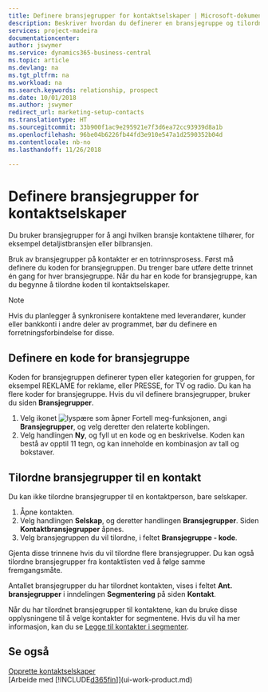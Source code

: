 ```yaml
---
title: Definere bransjegrupper for kontaktselskaper | Microsoft-dokumentasjon
description: Beskriver hvordan du definerer en bransjegruppe og tilordner den til et kontaktselskap, for eksempel detaljistbransjen eller bilbransjen.
services: project-madeira
documentationcenter: 
author: jswymer
ms.service: dynamics365-business-central
ms.topic: article
ms.devlang: na
ms.tgt_pltfrm: na
ms.workload: na
ms.search.keywords: relationship, prospect
ms.date: 10/01/2018
ms.author: jswymer
redirect_url: marketing-setup-contacts
ms.translationtype: HT
ms.sourcegitcommit: 33b900f1ac9e295921e7f3d6ea72cc93939d8a1b
ms.openlocfilehash: 96be04b6226fb44fd3e910e547a1d2590352b04d
ms.contentlocale: nb-no
ms.lasthandoff: 11/26/2018

---
```

# <a name="set-up-industry-groups-for-contact-companies"></a>Definere bransjegrupper for kontaktselskaper
Du bruker bransjegrupper for å angi hvilken bransje kontaktene tilhører, for eksempel detaljistbransjen eller bilbransjen.

Bruk av bransjegrupper på kontakter er en totrinnsprosess. Først må definere du koden for bransjegruppen. Du trenger bare utføre dette trinnet én gang for hver bransjegruppe. Når du har en kode for bransjegruppe, kan du begynne å tilordne koden til kontaktselskaper.

> [!NOTE]  
>   Hvis du planlegger å synkronisere kontaktene med leverandører, kunder eller bankkonti i andre deler av programmet, bør du definere en forretningsforbindelse for disse.

## <a name="to-define-an-industry-group-code"></a>Definere en kode for bransjegruppe
Koden for bransjegruppen definerer typen eller kategorien for gruppen, for eksempel REKLAME for reklame, eller PRESSE, for TV og radio. Du kan ha flere koder for bransjegruppe. Hvis du vil definere bransjegrupper, bruker du siden **Bransjegrupper**.

1. Velg ikonet ![lyspære som åpner Fortell meg-funksjonen](media/ui-search/search_small.png "Fortell hva du vil gjøre"), angi **Bransjegrupper**, og velg deretter den relaterte koblingen.
2. Velg handlingen **Ny**, og fyll ut en kode og en beskrivelse. Koden kan bestå av opptil 11 tegn, og kan inneholde en kombinasjon av tall og bokstaver.

## <a name="AssignIndustryGroupContact"></a> Tilordne bransjegrupper til en kontakt
Du kan ikke tilordne bransjegrupper til en kontaktperson, bare selskaper.

1. Åpne kontakten.
2. Velg handlingen **Selskap**, og deretter handlingen **Bransjegrupper**. Siden **Kontaktbransjegrupper** åpnes.
3. Velg bransjegruppen du vil tilordne, i feltet **Bransjegruppe - kode**.

Gjenta disse trinnene hvis du vil tilordne flere bransjegrupper. Du kan også tilordne bransjegrupper fra kontaktlisten ved å følge samme fremgangsmåte.

Antallet bransjegrupper du har tilordnet kontakten, vises i feltet **Ant. bransjegrupper** i inndelingen **Segmentering** på siden **Kontakt**.

Når du har tilordnet bransjegrupper til kontaktene, kan du bruke disse opplysningene til å velge kontakter for segmentene. Hvis du vil ha mer informasjon, kan du se [Legge til kontakter i segmenter](marketing-add-contact-segment.md).

## <a name="see-also"></a>Se også
[Opprette kontaktselskaper](marketing-create-contact-companies.md)  
[Arbeide med [!INCLUDE[d365fin](includes/d365fin_md.md)]](ui-work-product.md)

